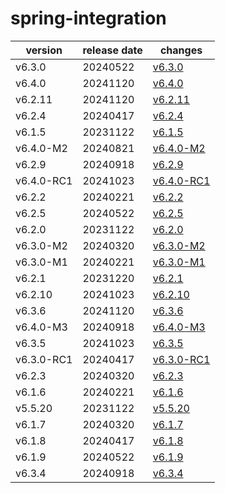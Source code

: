 # spring-integration	


|version|release date|changes|
|---|---|---|
|v6.3.0|20240522|[v6.3.0](./v6.3.0-20240522.md)|
|v6.4.0|20241120|[v6.4.0](./v6.4.0-20241120.md)|
|v6.2.11|20241120|[v6.2.11](./v6.2.11-20241120.md)|
|v6.2.4|20240417|[v6.2.4](./v6.2.4-20240417.md)|
|v6.1.5|20231122|[v6.1.5](./v6.1.5-20231122.md)|
|v6.4.0-M2|20240821|[v6.4.0-M2](./v6.4.0-M2-20240821.md)|
|v6.2.9|20240918|[v6.2.9](./v6.2.9-20240918.md)|
|v6.4.0-RC1|20241023|[v6.4.0-RC1](./v6.4.0-RC1-20241023.md)|
|v6.2.2|20240221|[v6.2.2](./v6.2.2-20240221.md)|
|v6.2.5|20240522|[v6.2.5](./v6.2.5-20240522.md)|
|v6.2.0|20231122|[v6.2.0](./v6.2.0-20231122.md)|
|v6.3.0-M2|20240320|[v6.3.0-M2](./v6.3.0-M2-20240320.md)|
|v6.3.0-M1|20240221|[v6.3.0-M1](./v6.3.0-M1-20240221.md)|
|v6.2.1|20231220|[v6.2.1](./v6.2.1-20231220.md)|
|v6.2.10|20241023|[v6.2.10](./v6.2.10-20241023.md)|
|v6.3.6|20241120|[v6.3.6](./v6.3.6-20241120.md)|
|v6.4.0-M3|20240918|[v6.4.0-M3](./v6.4.0-M3-20240918.md)|
|v6.3.5|20241023|[v6.3.5](./v6.3.5-20241023.md)|
|v6.3.0-RC1|20240417|[v6.3.0-RC1](./v6.3.0-RC1-20240417.md)|
|v6.2.3|20240320|[v6.2.3](./v6.2.3-20240320.md)|
|v6.1.6|20240221|[v6.1.6](./v6.1.6-20240221.md)|
|v5.5.20|20231122|[v5.5.20](./v5.5.20-20231122.md)|
|v6.1.7|20240320|[v6.1.7](./v6.1.7-20240320.md)|
|v6.1.8|20240417|[v6.1.8](./v6.1.8-20240417.md)|
|v6.1.9|20240522|[v6.1.9](./v6.1.9-20240522.md)|
|v6.3.4|20240918|[v6.3.4](./v6.3.4-20240918.md)|
